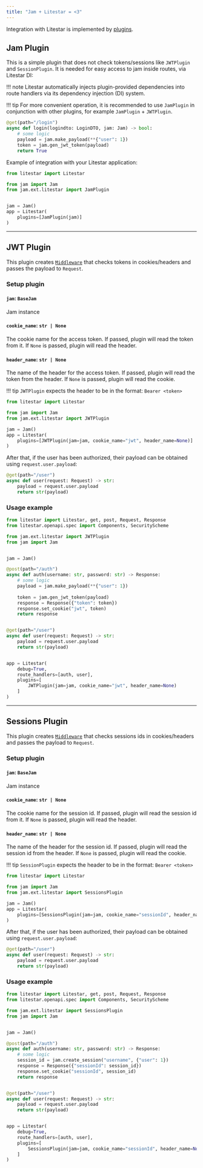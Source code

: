 ```yaml
---
title: "Jam + Litestar = <3"
---
```


Integration with Litestar is implemented by [plugins](https://docs.litestar.dev/2/usage/plugins/index.html).

## Jam Plugin

This is a simple plugin that does not check tokens/sessions
like `JWTPlugin` and `SessionPlugin`. It is needed for easy access to
jam inside routes, via Litestar DI:

!!! note
    Litestar automatically injects plugin-provided dependencies into route handlers via its dependency injection (DI) system.

!!! tip
    For more convenient operation, it is recommended to use
    `JamPlugin` in conjunction with other plugins,
    for example `JamPlugin` + `JWTPlugin`.

```python
@get(path="/login")
async def login(logindto: LoginDTO, jam: Jam) -> bool:
    # some logic
    payload = jam.make_payload(**{"user": 1})
    token = jam.gen_jwt_token(payload)
    return True
```

Example of integration with your Litestar application:
```python
from litestar import Litestar

from jam import Jam
from jam.ext.litestar import JamPlugin


jam = Jam()
app = Litestar(
    plugins=[JamPlugin(jam)]
)
```
---
## JWT Plugin

This plugin creates [`Middleware`](/api/ext/litestar/middlewares/#jam.ext.litestar.middlewares.JamJWTMiddleware) that checks tokens in
cookies/headers and passes the payload to `Request`.

### Setup plugin

#### `jam`: `BaseJam`
Jam instance

#### `cookie_name`: `str | None`
The cookie name for the access token.
If passed, plugin will read the token from it.
If `None` is passed, plugin will read the header.

#### `header_name`: `str | None`
The name of the header for the access token.
If passed, plugin will read the token from the header.
If `None` is passed, plugin will read the cookie.

!!! tip
    `JWTPlugin` expects the header to be in the format: `Bearer <token>`

```python
from litestar import Litestar

from jam import Jam
from jam.ext.litestar import JWTPlugin

jam = Jam()
app = Litestar(
    plugins=[JWTPlugin(jam=jam, cookie_name="jwt", header_name=None)]
)
```
After that, if the user has been authorized,
their payload can be obtained using `request.user.payload`:
```python
@get(path="/user")
async def user(request: Request) -> str:
    payload = request.user.payload
    return str(payload)
```

### Usage example
```python
from litestar import Litestar, get, post, Request, Response
from litestar.openapi.spec import Components, SecurityScheme

from jam.ext.litestar import JWTPlugin
from jam import Jam


jam = Jam()

@post(path="/auth")
async def auth(username: str, password: str) -> Response:
    # some logic
    payload = jam.make_payload(**{"user": 1})
    
    token = jam.gen_jwt_token(payload)
    response = Response({"token": token})
    response.set_cookie("jwt", token)
    return response


@get(path="/user")
async def user(request: Request) -> str:
    payload = request.user.payload
    return str(payload)


app = Litestar(
    debug=True,
    route_handlers=[auth, user],
    plugins=[
        JWTPlugin(jam=jam, cookie_name="jwt", header_name=None)
    ]
)
```

---
## Sessions Plugin

This plugin creates [`Middleware`](/api/ext/litestar/middlewares/#jam.ext.litestar.middlewares.JamSessionsMiddleware) that checks sessions ids in
cookies/headers and passes the payload to `Request`.

### Setup plugin

#### `jam`: `BaseJam`
Jam instance

#### `cookie_name`: `str | None`
The cookie name for the session id.
If passed, plugin will read the session id from it.
If `None` is passed, plugin will read the header.

#### `header_name`: `str | None`
The name of the header for the session id.
If passed, plugin will read the session id from the header.
If `None` is passed, plugin will read the cookie.

!!! tip
    `SessionPlugin` expects the header to be in the format: `Bearer <token>`

```python
from litestar import Litestar

from jam import Jam
from jam.ext.litestar import SessionsPlugin

jam = Jam()
app = Litestar(
    plugins=[SessionsPlugin(jam=jam, cookie_name="sessionId", header_name=None)]
)
```
After that, if the user has been authorized,
their payload can be obtained using `request.user.payload`:
```python
@get(path="/user")
async def user(request: Request) -> str:
    payload = request.user.payload
    return str(payload)
```

### Usage example
```python
from litestar import Litestar, get, post, Request, Response
from litestar.openapi.spec import Components, SecurityScheme

from jam.ext.litestar import SessionsPlugin
from jam import Jam


jam = Jam()

@post(path="/auth")
async def auth(username: str, password: str) -> Response:
    # some logic
    session_id = jam.create_session("username", {"user": 1})
    response = Response({"sessionId": session_id})
    response.set_cookie("sessionId", session_id)
    return response


@get(path="/user")
async def user(request: Request) -> str:
    payload = request.user.payload
    return str(payload)


app = Litestar(
    debug=True,
    route_handlers=[auth, user],
    plugins=[
        SessionsPlugin(jam=jam, cookie_name="sessionId", header_name=None)
    ]
)
```